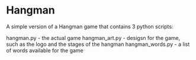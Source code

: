 # Hangman
A simple version of a Hangman game that contains 3 python scripts:

hangman.py - the actual game
hangman_art.py - desigsn for the game, such as the logo and the stages of the hangman
hangman_words.py - a list of words available for the game
